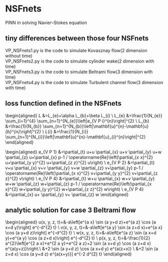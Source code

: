 # NSFnets
PINN in solving Navier–Stokes equation
## tiny differences between those four NSFnets

VP_NSFnets1.py is the code to simulate Kovasznay flow(2 dimension without time)  
VP_NSFnets2.py is the code to simulate cylinder wake(2 dimension with time)  
VP_NSFnets3.py is the code to simulate Beltrami flow(3 dimension with time)  
VP_NSFnets4.py is the code to simulate Turbulent channel flow(3 dimension with time)  


## loss function defined in the NSFnets

\begin{aligned}
L &=L_{e}+\alpha L_{b}+\beta L_{i} \\
L_{e} &=\frac{1}{N_{e}} \sum_{i=1}^{4} \sum_{n=1}^{N_{e}}\left|e_{V P i}^{n}\right|^{2} \\
L_{b} &=\frac{1}{N_{b}} \sum_{n=1}^{N_{b}}\left|\mathbf{u}^{n}-\mathbf{u}_{b}^{n}\right|^{2} \\
L_{i} &=\frac{1}{N_{i}} \sum_{n=1}^{N_{i}}\left|\mathbf{u}^{n}-\mathbf{u}_{i}^{n}\right|^{2}
\end{aligned}

\begin{aligned}
e_{V P 1} &=\partial_{t} u+u \partial_{x} u+v \partial_{y} u+w \partial_{z} u+\partial_{x} p-1 / \operatorname{Re}\left(\partial_{x x}^{2} u+\partial_{y y}^{2} u+\partial_{z z}^{2} u\right) \\
e_{V P 2} &=\partial_{t} v+u \partial_{x} v+v \partial_{y} v+w \partial_{z} v+\partial_{y} p-1 / \operatorname{Re}\left(\partial_{x x}^{2} v+\partial_{y y}^{2} v+\partial_{z z}^{2} v\right) \\
e_{V P 4} &=\partial_{t} w+u \partial_{x} w+v \partial_{y} w+w \partial_{z} w+\partial_{z} p-1 / \operatorname{Re}\left(\partial_{x x}^{2} w+\partial_{y y}^{2} w+\partial_{z z}^{2} w\right) \\
e_{V P 4} &=\partial_{x} u+ \partial_{y} v+ \partial_{z} w
\end{aligned}

## analytic solution for case 3 Beltrami flow
\begin{aligned}
u(x, y, z, t)=&-a\left[e^{a x} \sin (a y+d z)+e^{a z} \cos (a x+d y)\right] e^{-d^{2} t} \\
v(x, y, z, t)=&-a\left[e^{a y} \sin (a z+d x)+e^{a x} \cos (a y+d z)\right] e^{-d^{2} t} \\
w(x, y, z, t)=&-a\left[e^{a z} \sin (a x+d y)+e^{a y} \cos (a z+d x)\right] e^{-d^{2} t} \\
p(x, y, z, t)=&-\frac{1}{2} a^{2}\left[e^{2 a x}+e^{2 a y}+e^{2 a z}+2 \sin (a x+d y) \cos (a z+d x) e^{a(y+z)}\right.\\
&+2 \sin (a y+d z) \cos (a x+d y) e^{a(z+x)} \\
&+2 \sin (a z+d x) \cos (a y+d z) e^{a(x+y)}] e^{-2 d^{2} t}
\end{aligned}
